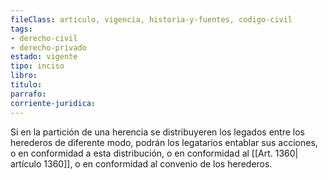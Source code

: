 ```yaml
---
fileClass: articulo, vigencia, historia-y-fuentes, codigo-civil
tags:
- derecho-civil
- derecho-privado
estado: vigente
tipo: inciso
libro:
titulo:
parrafo:
corriente-juridica:
---
```

Si en la partición de una herencia se distribuyeren los legados entre los herederos de diferente modo, podrán los legatarios entablar sus acciones, o en conformidad a esta distribución, o en conformidad al [[Art. 1360| artículo 1360]], o en conformidad al convenio de los herederos.